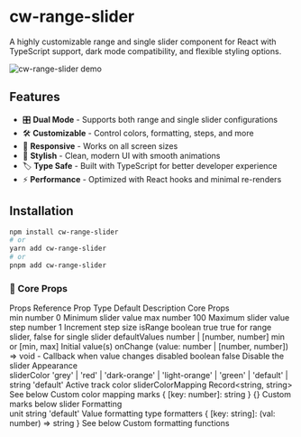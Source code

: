 # cw-range-slider

A highly customizable range and single slider component for React with TypeScript support, dark mode compatibility, and flexible styling options.

![cw-range-slider demo](https://via.placeholder.com/1200x500/1a1a1a/ffffff?text=cw-range-slider+with+Dark+and+Light+Themes)

## Features

- 🎛️ **Dual Mode** - Supports both range and single slider configurations
- 🛠️ **Customizable** - Control colors, formatting, steps, and more
- 📱 **Responsive** - Works on all screen sizes
- 💅 **Stylish** - Clean, modern UI with smooth animations
- 🏷️ **Type Safe** - Built with TypeScript for better developer experience
- ⚡ **Performance** - Optimized with React hooks and minimal re-renders

## Installation

```bash
npm install cw-range-slider
# or
yarn add cw-range-slider
# or
pnpm add cw-range-slider
```

### 🔧 Core Props

Props Reference
Prop	Type	Default	Description
Core Props			
min	number	0	Minimum slider value
max	number	100	Maximum slider value
step	number	1	Increment step size
isRange	boolean	true	true for range slider, false for single slider
defaultValues	number | [number, number]	min or [min, max]	Initial value(s)
onChange	(value: number | [number, number]) => void	-	Callback when value changes
disabled	boolean	false	Disable the slider
Appearance			
sliderColor	'grey' | 'red' | 'dark-orange' | 'light-orange' | 'green' | 'default' | string	'default'	Active track color
sliderColorMapping	Record<string, string>	See below	Custom color mapping
marks	{ [key: number]: string }	{}	Custom marks below slider
Formatting			
unit	string	'default'	Value formatting type
formatters	{ [key: string]: (val: number) => string }	See below	Custom formatting functions
